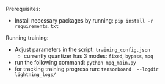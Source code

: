 Prerequisites:
- Install necessary packages by running: ```pip install -r requirements.txt```

Running training:
- Adjust parameters in the script: `training_config.json`
  - currently quantizer has 3 modes: `fixed`, `bypass`, `mpq` 
- run the following command: `python mpq_main.py`
- for tracking training progress run: `tensorboard  --logdir lightning_logs/` 
